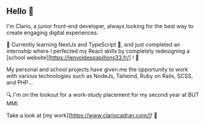 ## Hello 👋

I'm Clario, a junior front-end developer, always looking for the best way to create engaging digital experiences.

🌱 Currently learning NextJs and TypeScript 🚀, and just completed an internship where I perfected my React skills by completely redesigning a [school website][https://lenvoldespapillons33.fr/] ! 💼

My personal and school projects have given me the opportunity to work with various technologies such as NodeJs, Tailwind, Ruby on Rails, SCSS, and PHP...

🔍 I'm on the lookout for a work-study placement for my second year at BUT MMI.

Take a look at [my work][https://www.clariocadran.com/]! 👀
